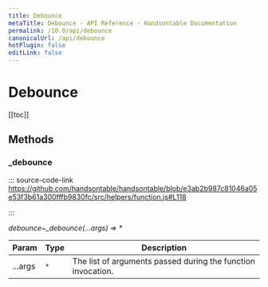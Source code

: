 ```yaml
---
title: Debounce
metaTitle: Debounce - API Reference - Handsontable Documentation
permalink: /10.0/api/debounce
canonicalUrl: /api/debounce
hotPlugin: false
editLink: false
---
```


# Debounce

[[toc]]
## Methods

### _debounce
  
::: source-code-link https://github.com/handsontable/handsontable/blob/e3ab2b987c81046a05e53f3b61a300fffb9830fc/src/helpers/function.js#L118

:::

_debounce~\_debounce(...args) ⇒ \*_


| Param | Type | Description |
| --- | --- | --- |
| ...args | `*` | The list of arguments passed during the function invocation. |



